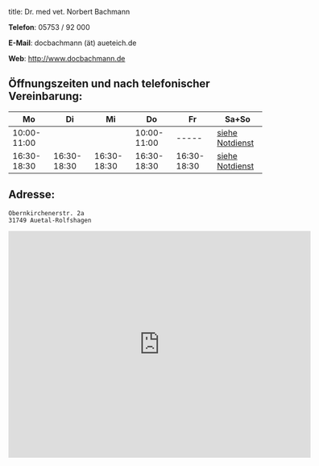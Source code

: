 title: Dr. med vet. Norbert Bachmann

**Telefon**:   05753 / 92 000

**E-Mail**: docbachmann (ät) aueteich.de
 
**Web**: <http://www.docbachmann.de>

Öffnungszeiten und nach telefonischer Vereinbarung:
---------------

|  Mo         |  Di         |  Mi         |  Do         |  Fr         |           Sa+So                      |
| -----       | -----       | -----       | -----       | -----       | ------------------------------------ |
| 10:00-11:00 |             |             |10:00-11:00  |    -----    | [siehe Notdienst](../notdienst.html) |
| 16:30-18:30 | 16:30-18:30 | 16:30-18:30 | 16:30-18:30 | 16:30-18:30 | [siehe Notdienst](../notdienst.html) |



Adresse:
---------

    Obernkirchenerstr. 2a
    31749 Auetal-Rolfshagen


<iframe src="https://www.google.com/maps/embed?pb=!1m18!1m12!1m3!1d78189.39855756119!2d9.083707256844512!3d52.23577806500594!2m3!1f0!2f0!3f0!3m2!1i1024!2i768!4f13.1!3m3!1m2!1s0x47ba7c6961c8e20f%3A0x19093ca6a53ac449!2sDr.+med.+vet.+Norbert+Bachmann+%2C+Tierarztpraxis%2FKatzenpension!5e0!3m2!1sde!2sde!4v1455276986885" width="600" height="450" frameborder="0" style="border:0" allowfullscreen></iframe>
